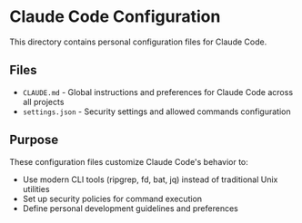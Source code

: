 # Claude Code Configuration

This directory contains personal configuration files for Claude Code.

## Files

- `CLAUDE.md` - Global instructions and preferences for Claude Code across all projects
- `settings.json` - Security settings and allowed commands configuration

## Purpose

These configuration files customize Claude Code's behavior to:
- Use modern CLI tools (ripgrep, fd, bat, jq) instead of traditional Unix utilities
- Set up security policies for command execution
- Define personal development guidelines and preferences